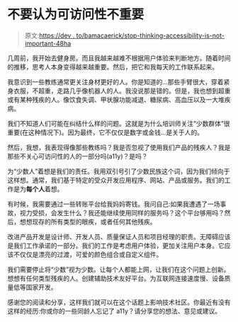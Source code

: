 # 不要认为可访问性不重要

> 原文:[https://dev . to/bamacaerick/stop-thinking-accessibility-is-not-important-48ha](https://dev.to/bamacaerick/stop-thinking-accessibility-is-not-important-48ha)

几周前，我开始去健身房。而且我越来越难不根据用户体验来判断地方。随着时间的推移，思考人本身变得越来越重要。然后，把它和我每天的工作联系起来。

我意识到一些教练通常更关注身材更好的人。你是知道的...那些手臂很大，穿着紧身衣服，不超重，走路几乎像机器人的人。我没说那是错的。但是，我也想到超重或有某种残疾的人。像饮食失调、甲状腺功能减退、糖尿病、高血压以及一大堆疾病。

我们不知道人们可能在纠结什么样的问题。这就是为什么培训师关注“少数群体”很重要(在这种情况下)。因为最终，它不仅仅是数字或金钱...是关于人的。

然后，我想，我表现得像那些教练吗？我是否忽视了使用我们产品的残疾人？我是那些不关心可访问性的人的一部分吗(a11y)？是吗？

为“少数人”着想是我们的责任。我用双引号引了少数民族这个词，因为我们倾向于这样想。通常，我们基于特定的受众开发应用程序、网站、产品或服务。我们的工作是为**每个人**着想。

有时候，我需要通过一些转账平台给我妈妈寄钱。我问自己:如果我遭遇了一场事故，视力受损，会发生什么？我还能继续使用同样的服务吗？这个平台够用吗？然后，想想现存的所有类型的眼疾，或者任何其他残疾。

改进产品开发是设计师、开发人员、质量保证人员和项目经理的职责。无障碍应该是我们工作承诺的一部分。我们的工作是考虑用户体验，更加关注用户本身。它应该不仅仅是漂亮的过渡，可爱的颜色组合或自定义组件。

我们需要停止将“少数”视为少数。让每个人都能上网，让我们在这个问题上创新。想想有任何类型残疾的人。创建辅助技术友好平台。为互联网连接速度慢、设备质量低等国家开发。

感谢您的阅读和分享，这样我们就可以在这个话题上影响技术社区。你最近有没有这样的经历:你或你的一些同龄人忘记了 a11y？请分享您的想法、意见或建议。